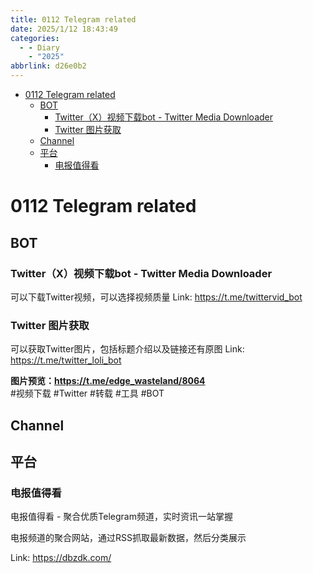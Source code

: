 ```yaml
---
title: 0112 Telegram related
date: 2025/1/12 18:43:49
categories:
  - - Diary
    - "2025"
abbrlink: d26e0b2
---
```

- [0112 Telegram related](#0112-telegram-related)
  - [BOT](#bot)
    - [Twitter（X）视频下载bot - Twitter Media Downloader](#twitterx视频下载bot---twitter-media-downloader)
    - [Twitter 图片获取](#twitter-图片获取)
  - [Channel](#channel)
  - [平台](#平台)
    - [电报值得看](#电报值得看)

# 0112 Telegram related

## BOT 
### Twitter（X）视频下载bot - Twitter Media Downloader

可以下载Twitter视频，可以选择视频质量
Link: https://t.me/twittervid_bot

### Twitter 图片获取

可以获取Twitter图片，包括标题介绍以及链接还有原图
Link: https://t.me/twitter_loli_bot


**图片预览：https://t.me/edge_wasteland/8064**  
#视频下载 #Twitter #转载 #工具 #BOT

## Channel  


## 平台
### 电报值得看
电报值得看 - 聚合优质Telegram频道，实时资讯一站掌握

电报频道的聚合网站，通过RSS抓取最新数据，然后分类展示

Link: https://dbzdk.com/